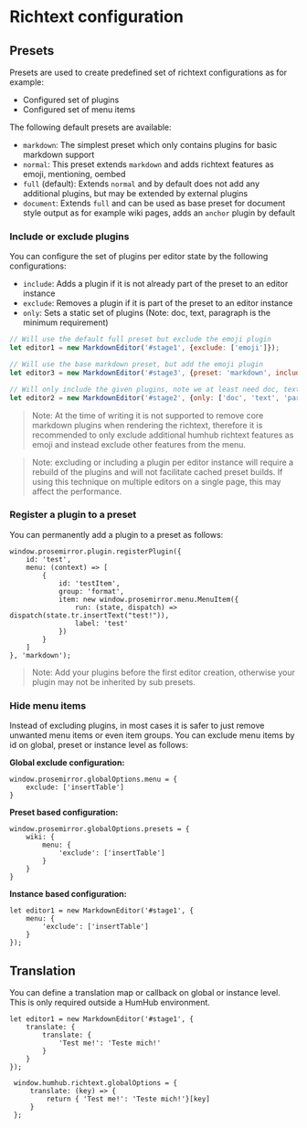 # Richtext configuration

## Presets

Presets are used to create predefined set of richtext configurations as for example:

- Configured set of plugins
- Configured set of menu items

The following default presets are available:

- `markdown`: The simplest preset which only contains plugins for basic markdown support
- `normal`: This preset extends `markdown` and adds richtext features as emoji, mentioning, oembed
- `full` (default): Extends `normal` and by default does not add any additional plugins, but may be extended by external plugins
- `document`: Extends `full` and can be used as base preset for document style output as for example wiki pages, adds an `anchor` plugin by default

### Include or exclude plugins

You can configure the set of plugins per editor state by the following configurations:

- `include`: Adds a plugin if it is not already part of the preset to an editor instance
- `exclude`: Removes a plugin if it is part of the preset to an editor instance
- `only`: Sets a static set of plugins (Note: doc, text, paragraph is the minimum requirement)

```javascript
// Will use the default full preset but exclude the emoji plugin
let editor1 = new MarkdownEditor('#stage1', {exclude: ['emoji']});

// Will use the base markdown preset, but add the emoji plugin
let editor3 = new MarkdownEditor('#stage3', {preset: 'markdown', include: ['emoji']});

// Will only include the given plugins, note we at least need doc, text, paragraph
let editor2 = new MarkdownEditor('#stage2', {only: ['doc', 'text', 'paragraph', 'strong']});
```

> Note: At the time of writing it is not supported to remove core markdown plugins when rendering the richtext, 
> therefore it is recommended to only exclude additional humhub richtext features as emoji and instead exclude other features
> from the menu.

> Note: excluding or including a plugin per editor instance will require a rebuild of the plugins and will not facilitate
> cached preset builds. If using this technique on multiple editors on a single page, this may affect the performance.

### Register a plugin to a preset

You can permanently add a plugin to a preset as follows:

```
window.prosemirror.plugin.registerPlugin({
    id: 'test',
    menu: (context) => [
        {
            id: 'testItem',
            group: 'format',
            item: new window.prosemirror.menu.MenuItem({
                run: (state, dispatch) => dispatch(state.tr.insertText("test!")),
                label: 'test'
            })
        }
    ]
}, 'markdown');
```

> Note: Add your plugins before the first editor creation, otherwise your plugin may not be inherited by sub presets.

### Hide menu items

Instead of excluding plugins, in most cases it is safer to just remove unwanted menu items or even item groups. You
can exclude menu items by id on global, preset or instance level as follows:

**Global exclude configuration:**

```
window.prosemirror.globalOptions.menu = {
    exclude: ['insertTable']
}
```

**Preset based configuration:**

```
window.prosemirror.globalOptions.presets = {
    wiki: {
        menu: {
            'exclude': ['insertTable']
        }
    }
}
```

**Instance based configuration:**

```
let editor1 = new MarkdownEditor('#stage1', {
    menu: {
        'exclude': ['insertTable']
    }
});
```

## Translation

You can define a translation map or callback on global or instance level. This is only required outside a
HumHub environment.

```
let editor1 = new MarkdownEditor('#stage1', {
    translate: {
        translate: {
            'Test me!': 'Teste mich!'
        }
    }
});
```

```
 window.humhub.richtext.globalOptions = { 
     translate: (key) => { 
         return { 'Test me!': 'Teste mich!'}[key]
     }
 };
```